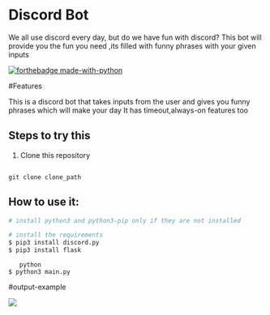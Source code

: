 # Discord Bot
We all use discord every day, but do we have fun with discord?
This bot will provide you the fun you need ,its filled with funny phrases with your given inputs

[![forthebadge made-with-python](http://ForTheBadge.com/images/badges/made-with-python.svg)](https://www.python.org/)

#Features

This is a discord bot that takes inputs from the user and gives you funny phrases which will make your day
It has timeout,always-on features too

## Steps to try this

1. Clone this repository

```

git clone clone_path

```
## How to use it:

````python
# install python3 and python3-pip only if they are not installed

# install the requirements
$ pip3 install discord.py
$ pip3 install flask
````
````
   python
$ python3 main.py
````

#output-example

<img src="output.png">
